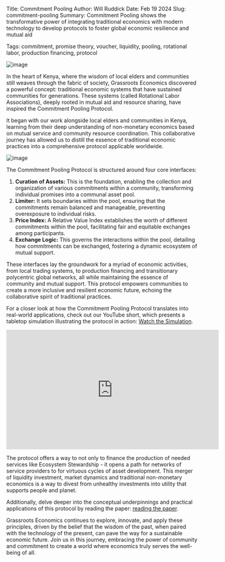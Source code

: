 Title: Commitment Pooling
Author: Will Ruddick
Date: Feb 19 2024
Slug: commitment-pooling
Summary:  Commitment Pooling shows the transformative power of integrating traditional economics with modern technology to develop protocols to foster global economic resilience and mutual aid

Tags: commitment, promise theory, voucher, liquidity, pooling, rotational labor, production financing, protocol

![image](images/blog/commitment-pooling1.webp)

In the heart of Kenya, where the wisdom of local elders and communities still weaves through the fabric of society, Grassroots Economics discovered a powerful concept: traditional economic systems that have sustained communities for generations. These systems (called Rotational Labor Associations), deeply rooted in mutual aid and resource sharing, have inspired the Commitment Pooling Protocol.

It began with our work alongside local elders and communities in Kenya, learning from their deep understanding of non-monetary economics based on mutual service and community resource coordination. This collaborative journey has allowed us to distill the essence of traditional economic practices into a comprehensive protocol applicable worldwide.

![image](images/blog/commitment-pooling2.webp)

The Commitment Pooling Protocol is structured around four core interfaces:

1. **Curation of Assets:** This is the foundation, enabling the collection and organization of various commitments within a community, transforming individual promises into a communal asset pool.
2. **Limiter:** It sets boundaries within the pool, ensuring that the commitments remain balanced and manageable, preventing overexposure to individual risks.
3. **Price Index:** A Relative Value Index establishes the worth of different commitments within the pool, facilitating fair and equitable exchanges among participants.
4. **Exchange Logic:** This governs the interactions within the pool, detailing how commitments can be exchanged, fostering a dynamic ecosystem of mutual support.

These interfaces lay the groundwork for a myriad of economic activities, from local trading systems, to production financing and transitionary polycentric global networks, all while maintaining the essence of community and mutual support. This protocol empowers communities to create a more inclusive and resilient economic future, echoing the collaborative spirit of traditional practices.

For a closer look at how the Commitment Pooling Protocol translates into real-world applications, check out our YouTube short, which presents a tabletop simulation illustrating the protocol in action: [Watch the Simulation](https://youtu.be/_TLly1aEkyE).

<iframe width="560" height="315" src="https://www.youtube.com/embed/_TLly1aEkyE?si=WiLSZ9uCsnr5EzZI" title="YouTube video player" frameborder="0" allow="accelerometer; autoplay; clipboard-write; encrypted-media; gyroscope; picture-in-picture; web-share" allowfullscreen></iframe>

The protocol offers a way to not only to finance the production of needed services like Ecosystem Stewardship - it opens a path for networks of service providers to for virtuous cycles of asset development. This merger of liquidity investment, market dynamics and traditional non-monetary economics is a way to divest from unhealthy investments into utility that supports people and planet.

Additionally, delve deeper into the conceptual underpinnings and practical applications of this protocol by reading the paper: <a class="pdf-download" href="https://github.com/grassrootseconomics/org-website/raw/master/content/pdfs-downloadable/Commitment_Pooling.pdf"> reading the paper</a>. 

Grassroots Economics continues to explore, innovate, and apply these principles, driven by the belief that the wisdom of the past, when paired with the technology of the present, can pave the way for a sustainable economic future. Join us in this journey, embracing the power of community and commitment to create a world where economics truly serves the well-being of all.

